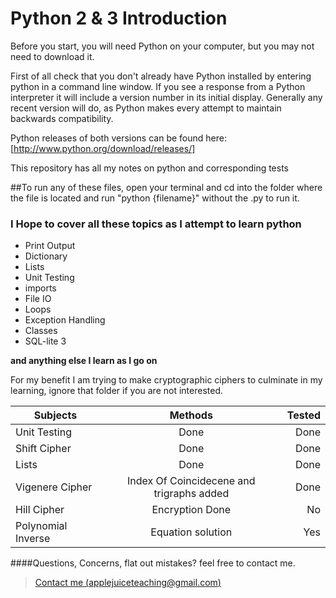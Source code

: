 Python 2 & 3 Introduction 
===================

Before you start, you will need Python on your computer, but you may not need to download it.

First of all check that you don't already have Python installed by entering python in a command line window. If you see a response from a Python interpreter it will include a version number in its initial display. Generally any recent version will do, as Python makes every attempt to maintain backwards compatibility.


Python releases of both versions can be found here: [http://www.python.org/download/releases/]

This repository has all my notes on python and corresponding tests


##To run any of these files, open your terminal and cd into the folder where the file is located and run "python {filename}" without the .py to run it.


### I Hope to cover all these topics as I attempt to learn python 
* Print Output
* Dictionary
* Lists
* Unit Testing
* imports
* File IO
* Loops
* Exception Handling
* Classes
* SQL-lite 3

**and anything else I learn as I go on**



For my benefit I am trying to make cryptographic ciphers to culminate in
my learning, ignore that folder if you are not interested.

| Subjects      | Methods       | Tested  |
| ------------- |:-------------:| -----:|
|Unit Testing	|Done			|Done	 |
| Shift Cipher| Done | Done |
| Lists| Done|Done|
| Vigenere Cipher|Index Of Coincidecene and trigraphs added|Done|
| Hill Cipher|Encryption Done|No|
| Polynomial Inverse|Equation solution|Yes|



####Questions, Concerns, flat out mistakes?  feel free to contact me.

> [Contact me (applejuiceteaching@gmail.com)](mailto:applejuiceteaching@gmail.com)
